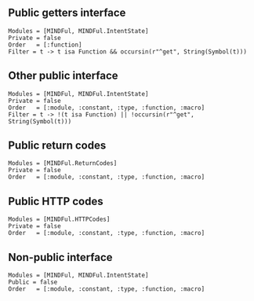 ## Public getters interface
```@autodocs
Modules = [MINDFul, MINDFul.IntentState]
Private = false
Order   = [:function]
Filter = t -> t isa Function && occursin(r"^get", String(Symbol(t)))
```

## Other public interface
```@autodocs
Modules = [MINDFul, MINDFul.IntentState]
Private = false
Order   = [:module, :constant, :type, :function, :macro]
Filter = t -> !(t isa Function) || !occursin(r"^get", String(Symbol(t)))
```

## Public return codes
```@autodocs
Modules = [MINDFul.ReturnCodes]
Private = false
Order   = [:module, :constant, :type, :function, :macro]
```

## Public HTTP codes
```@autodocs
Modules = [MINDFul.HTTPCodes]
Private = false
Order   = [:module, :constant, :type, :function, :macro]
```

## Non-public interface

```@autodocs
Modules = [MINDFul, MINDFul.IntentState]
Public = false
Order   = [:module, :constant, :type, :function, :macro]
```
